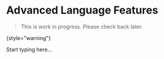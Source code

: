 # Advanced Language Features

> This is work in progress. Please check back later.
> 
{style="warning"}

Start typing here...